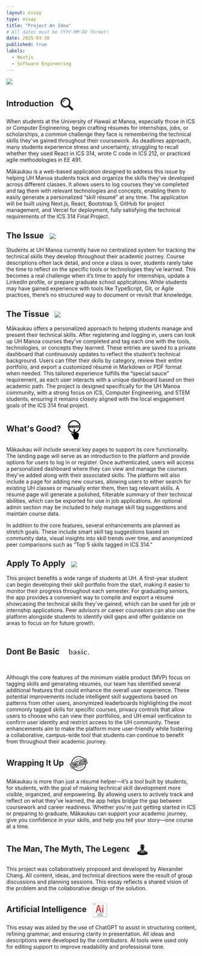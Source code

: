 ```yaml
---
layout: essay
type: essay
title: "Project An Idea"
# All dates must be YYYY-MM-DD format!
date: 2025-03-30
published: true
labels:
  - Nextjs
  - Software Engineering
---
```


<img width="380px" class="rounded float-start pe-3" src="../essay/img/UH_Manoa_Logo.png">

## Introduction <img src="../img/Introduction-Logo.jpg" width="40px" style="vertical-align: middle; margin-left: 10px;">
When students at the University of Hawaii at Manoa, especially those in ICS or Computer Engineering, begin crafting résumés for internships, jobs, or scholarships, a common challenge they face is remembering the technical skills they've gained throughout their coursework. As deadlines approach, many students experience stress and uncertainty, struggling to recall whether they used React in ICS 314, wrote C code in ICS 212, or practiced agile methodologies in EE 491.  

Mākaukau is a web-based application designed to address this issue by helping UH Manoa students track and organize the skills they've developed across different classes. It allows users to log courses they’ve completed and tag them with relevant technologies and concepts, enabling them to easily generate a personalized “skill résumé” at any time. The application will be built using Next.js, React, Bootstrap 5, GitHub for project management, and Vercel for deployment, fully satisfying the technical requirements of the ICS 314 Final Project.

## The Issue <img src="../essay/img/issue.png" width="50px" style="vertical-align: middle; margin-left: 10px;">
Students at UH Manoa currently have no centralized system for tracking the technical skills they develop throughout their academic journey. Course descriptions often lack detail, and once a class is over, students rarely take the time to reflect on the specific tools or technologies they’ve learned. This becomes a real challenge when it’s time to apply for internships, update a LinkedIn profile, or prepare graduate school applications. While students may have gained experience with tools like TypeScript, Git, or Agile practices, there’s no structured way to document or revisit that knowledge.

## The Tissue <img src="../essay/img/tissue.jpg" width="60px" style="vertical-align: middle; margin-left: 10px;">
Mākaukau offers a personalized approach to helping students manage and present their technical skills. After registering and logging in, users can look up UH Manoa courses they’ve completed and tag each one with the tools, technologies, or concepts they learned. These entries are saved to a private dashboard that continuously updates to reflect the student’s technical background. Users can filter their skills by category, review their entire portfolio, and export a customized résumé in Markdown or PDF format when needed. This tailored experience fulfills the “special sauce” requirement, as each user interacts with a unique dashboard based on their academic path. The project is designed specifically for the UH Manoa community, with a strong focus on ICS, Computer Engineering, and STEM students, ensuring it remains closely aligned with the local engagement goals of the ICS 314 final project.

## What's Good? <img src="../img/Code-6.png" width="40px" style="vertical-align: middle; margin-left: 10px;">
Mākaukau will include several key pages to support its core functionality. The landing page will serve as an introduction to the platform and provide options for users to log in or register. Once authenticated, users will access a personalized dashboard where they can view and manage the courses they’ve added along with their associated skills. The platform will also include a page for adding new courses, allowing users to either search for existing UH classes or manually enter them, then tag relevant skills. A résumé page will generate a polished, filterable summary of their technical abilities, which can be exported for use in job applications. An optional admin section may be included to help manage skill tag suggestions and maintain course data.  

In addition to the core features, several enhancements are planned as stretch goals. These include smart skill tag suggestions based on community data, visual insights into skill trends over time, and anonymized peer comparisons such as “Top 5 skills tagged in ICS 314.”

## Apply To Apply <img src="../img/apply.avif" width="60px" style="vertical-align: middle; margin-left: 10px;">
This project benefits a wide range of students at UH. A first-year student can begin developing their skill portfolio from the start, making it easier to monitor their progress throughout each semester. For graduating seniors, the app provides a convenient way to compile and export a résumé showcasing the technical skills they've gained, which can be used for job or internship applications. Peer advisors or career counselors can also use the platform alongside students to identify skill gaps and offer guidance on areas to focus on for future growth.

## Dont Be Basic <img src="../img/basic.png" width="80px" style="vertical-align: middle; margin-left: 5px;">
Although the core features of the minimum viable product (MVP) focus on tagging skills and generating résumés, our team has identified several additional features that could enhance the overall user experience. These potential improvements include intelligent skill suggestions based on patterns from other users, anonymized leaderboards highlighting the most commonly tagged skills for specific courses, privacy controls that allow users to choose who can view their portfolios, and UH email verification to confirm user identity and restrict access to the UH community. These enhancements aim to make the platform more user-friendly while fostering a collaborative, campus-wide tool that students can continue to benefit from throughout their academic journey.

## Wrapping It Up <img src="../img/Conclusion-Logo.jpg" width="50px" style="vertical-align: middle; margin-left: 10px;">
Mākaukau is more than just a résumé helper—it’s a tool built by students, for students, with the goal of making technical skill development more visible, organized, and empowering. By allowing users to actively track and reflect on what they’ve learned, the app helps bridge the gap between coursework and career readiness. Whether you're just getting started in ICS or preparing to graduate, Mākaukau can support your academic journey, give you confidence in your skills, and help you tell your story—one course at a time.

## The Man, The Myth, The Legend <img src="../img/man.jpg" width="70px" style="vertical-align: middle; margin-left: -10px;"> 
This project was collaboratively proposed and developed by Alexander Chang. All content, ideas, and technical directions were the result of group discussions and planning sessions. This essay reflects a shared vision of the problem and the collaborative design of the solution.

## Artificial Intelligence <img src="../img/Code-3.jpg" width="40px" style="vertical-align: middle; margin-left: 10px;">
This essay was aided by the use of ChatGPT to assist in structuring content, refining grammar, and ensuring clarity in presentation. All ideas and descriptions were developed by the contributors. AI tools were used only for editing support to improve readability and professional tone.

